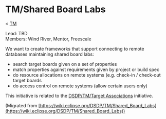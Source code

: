 

TM/Shared Board Labs
====================

< [TM](./TM "TM")

Lead: TBD  
Members: Wind River, Mentor, Freescale

We want to create frameworks that support connecting to remote databases maintaining shared board labs:

*   search target boards given on a set of properties
*   match properties against requirements given by project or build spec
*   do resource allocations on remote systems (e.g. check-in / check-out target boards
*   do access control on remote systems (allow certain users only)

This initiative is related to the [DSDP/TM/Target Associations](./Target_Associations "DSDP/TM/Target Associations") initiative.


(Migrated from [https://wiki.eclipse.org/DSDP/TM/Shared_Board_Labs](https://wiki.eclipse.org/DSDP/TM/Shared_Board_Labs))